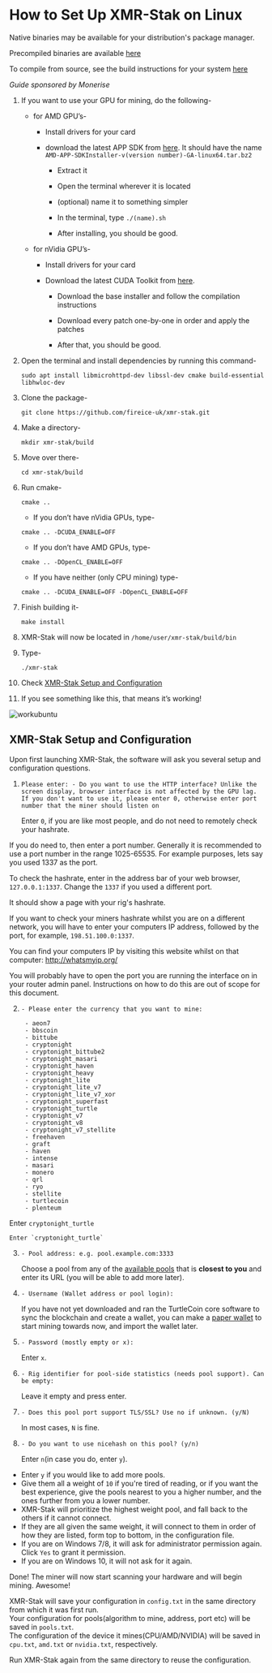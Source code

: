 # How to Set Up XMR-Stak on Linux

Native binaries may be available for your distribution's package manager.

Precompiled binaries are available [here](https://github.com/fireice-uk/xmr-stak/releases)

To compile from source, see the build instructions for your system [here](https://github.com/fireice-uk/xmr-stak/blob/master/doc/compile_Linux.md)

*Guide sponsored by Monerise*

1. If you want to use your GPU for mining, do the following-

    * for AMD GPU’s-

        * Install drivers for your card

        * download the latest APP SDK from [here](https://github.com/Microsoft/LightGBM/releases/download/v2.0.12/AMD-APP-SDKInstaller-v3.0.130.136-GA-linux64.tar.bz2). It should have the name `AMD-APP-SDKInstaller-v(version number)-GA-linux64.tar.bz2`

            * Extract it

            * Open the terminal wherever it is located

            * (optional) name it to something simpler

            * In the terminal, type `./(name).sh`

            * After installing, you should be good.

    * for nVidia GPU’s-

        * Install drivers for your card

        * Download the latest CUDA Toolkit from [here](https://developer.nvidia.com/cuda-downloads?target_os=Linux&target_arch=x86_64).

            * Download the base installer and follow the compilation instructions

            * Download every patch one-by-one in order and apply the patches

            * After that, you should be good.

2.  Open the terminal and install dependencies by running this command-

    ```
    sudo apt install libmicrohttpd-dev libssl-dev cmake build-essential libhwloc-dev
    ```

3.  Clone the package-

    `git clone https://github.com/fireice-uk/xmr-stak.git`

4.  Make a directory-

    `mkdir xmr-stak/build`

5.  Move over there-  

    `cd xmr-stak/build`

6.  Run cmake-

    `cmake ..`

    * If you don’t have nVidia GPUs, type-

    `cmake .. -DCUDA_ENABLE=OFF`

    * If you don’t have AMD GPUs, type-

    `cmake .. -DOpenCL_ENABLE=OFF`

    * If you have neither (only CPU mining) type-

    `cmake .. -DCUDA_ENABLE=OFF -DOpenCL_ENABLE=OFF`

7.  Finish building it-

    `make install`

8.  XMR-Stak will now be located in `/home/user/xmr-stak/build/bin`

9. Type-

    `./xmr-stak`

10. Check [XMR-Stak Setup and Configuration](#setup-and-config)

11. If you see something like this, that means it’s working!

![workubuntu](assets/xmrstak-ubuntuwork.png)

## XMR-Stak Setup and Configuration<a name="setup-and-config"></a>

Upon first launching XMR-Stak, the software will ask you several setup and configuration questions.

1.  `Please enter: - Do you want to use the HTTP interface? Unlike the screen display, browser interface is not affected by the GPU lag. If you don't want to use it, please enter 0, otherwise enter port number that the miner should listen on`

    Enter `0`, if you are like most people, and do not need to remotely check your hashrate.

If you do need to, then enter a port number. Generally it is recommended to use a port number in the range 1025-65535.
For example purposes, lets say you used 1337 as the port.

To check the hashrate, enter in the address bar of your web browser, `127.0.0.1:1337`.
Change the `1337` if you used a different port.

It should show a page with your rig's hashrate.

If you want to check your miners hashrate whilst you are on a different network, you will have to enter your computers IP address, followed by the port, for example, `198.51.100.0:1337`.

You can find your computers IP by visiting this website whilst on that computer: http://whatsmyip.org/

You will probably have to open the port you are running the interface on in your router admin panel. Instructions on how to do this are out of scope for this document.

2. ```
   - Please enter the currency that you want to mine:

    - aeon7
    - bbscoin
    - bittube
    - cryptonight
    - cryptonight_bittube2
    - cryptonight_masari
    - cryptonight_haven
    - cryptonight_heavy
    - cryptonight_lite
    - cryptonight_lite_v7
    - cryptonight_lite_v7_xor
    - cryptonight_superfast
    - cryptonight_turtle
    - cryptonight_v7
    - cryptonight_v8
    - cryptonight_v7_stellite
    - freehaven
    - graft
    - haven
    - intense
    - masari
    - monero
    - qrl
    - ryo
    - stellite
    - turtlecoin
    - plenteum
   ```
Enter `cryptonight_turtle`

    Enter `cryptonight_turtle`

3.  `- Pool address: e.g. pool.example.com:3333`

    Choose a pool from any of the [available pools](Pools) that is **closest to you** and enter its URL (you will be able to add more later).

4.  `- Username (Wallet address or pool login):`  

    If you have not yet downloaded and ran the TurtleCoin core software to sync the blockchain and create a wallet, you can make a [paper wallet](Making-a-paper-wallet) to start mining towards now, and import the wallet later.

5.  `- Password (mostly empty or x):`  

    Enter `x`.

6.  `- Rig identifier for pool-side statistics (needs pool support). Can be empty:`

    Leave it empty and press enter.

7.  `- Does this pool port support TLS/SSL? Use no if unknown. (y/N)`  

    In most cases, `N` is fine.

8.  `- Do you want to use nicehash on this pool? (y/n)`  

    Enter `n`(in case you do, enter `y`).

* Enter `y` if you would like to add more pools.
* Give them all a weight of `10` if you're tired of reading, or if you want the best experience, give the pools nearest to you a higher number, and the ones further from you a lower number.  
* XMR-Stak will prioritize the highest weight pool, and fall back to the others if it cannot connect.
* If they are all given the same weight, it will connect to them in order of how they are listed, form top to bottom, in the configuration file.
* If you are on Windows 7/8, it will ask for administrator permission again. Click `Yes` to grant it permission.
* If you are on Windows 10, it will not ask for it again.

Done! The miner will now start scanning your hardware and will begin mining. Awesome!


XMR-Stak will save your configuration in `config.txt`  in the same directory from which it was first run.   
Your configuration for pools(algorithm to mine, address, port etc) will be saved in `pools.txt`.  
The configuration of the device it mines(CPU/AMD/NVIDIA) will be saved in `cpu.txt`, `amd.txt` or `nvidia.txt`, respectively.


Run XMR-Stak again from the same directory to reuse the configuration.

